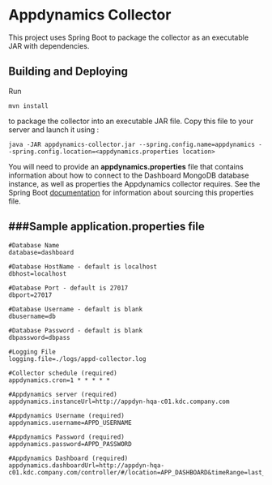 Appdynamics Collector
=====================

This project uses Spring Boot to package the collector as an executable JAR with dependencies.

Building and Deploying
--------------------------------------

Run
```
mvn install
```
to package the collector into an executable JAR file. Copy this file to your server and launch it using :
```
java -JAR appdynamics-collector.jar --spring.config.name=appdynamics --spring.config.location=<appdynamics.properties location>
```
You will need to provide an **appdynamics.properties** file that contains information about how
to connect to the Dashboard MongoDB database instance, as well as properties the Appdynamics collector requires. See
the Spring Boot [documentation](http://docs.spring.io/spring-boot/docs/current-SNAPSHOT/reference/htmlsingle/#boot-features-external-config-application-property-files)
for information about sourcing this properties file.

###Sample application.properties file
--------------------------------------

    #Database Name
    database=dashboard

    #Database HostName - default is localhost
    dbhost=localhost

    #Database Port - default is 27017
    dbport=27017

    #Database Username - default is blank
    dbusername=db

    #Database Password - default is blank
    dbpassword=dbpass

    #Logging File
    logging.file=./logs/appd-collector.log

    #Collector schedule (required)
    appdynamics.cron=1 * * * * *

    #Appdynamics server (required)
    appdynamics.instanceUrl=http://appdyn-hqa-c01.kdc.company.com

    #Appdynamics Username (required)
    appdynamics.username=APPD_USERNAME

    #Appdynamics Password (required)
    appdynamics.password=APPD_PASSWORD

    #Appdynamics Dashboard (required)
    appdynamics.dashboardUrl=http://appdyn-hqa-c01.kdc.company.com/controller/#/location=APP_DASHBOARD&timeRange=last_15_minutes.BEFORE_NOW.-1.-1.15&application=%s&dashboardMode=force
